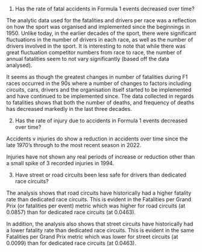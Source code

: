 1.	Has the rate of fatal accidents in Formula 1 events decreased over time?

The analytic data used for the fatalities and drivers per race was a reflection on how the sport was organised and implemented since the beginnings in 1950. Unlike today, in the earlier decades of the sport, there were significant fluctuations in the number of drivers in each race, as well as the number of drivers involved in the sport. It is interesting to note that while there was great fluctuation competitor numbers from race to race, the number of annual fatalities seem to not vary significantly (based off the data analysed).

It seems as though the greatest changes in number of fatalities during F1 races occurred in the 90s where a number of changes to factors including circuits, cars, drivers and the organisation itself started to be implemented and have continued to be implemented since. The data collected in regards to fatalities shows that both the number of deaths, and frequency of deaths has decreased markedly in the last three decades.

2.	Has the rate of injury due to accidents in Formula 1 events decreased over time?

Accidents v injuries do show a reduction in accidents over time since the late 1970’s through to the most recent season in 2022.

Injuries have not shown any real periods of increase or reduction other than a small spike of 3 recorded injuries in 1994.

3.	Have street or road circuits been less safe for drivers than dedicated race circuits?

The analysis shows that road circuits have historically had a higher fatality rate than dedicated race circuits. This is evident in the Fatalities per Grand Prix (or fatalities per event) metric which was higher for road circuits (at 0.0857) than for dedicated race circuits (at 0.0463).

In addition, the analysis also shows that street circuits have historically had a lower fatality rate than dedicated race circuits. This is evident in the same Fatalities per Grand Prix metric which was lower for street circuits (at 0.0099) than for dedicated race circuits (at 0.0463).